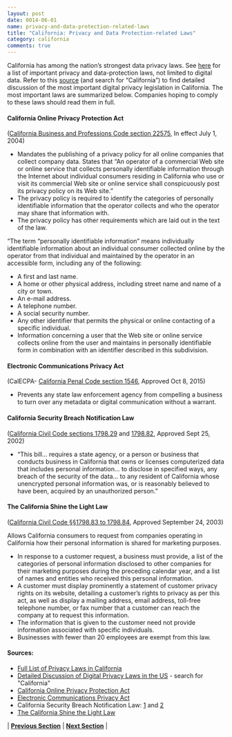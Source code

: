 ```yaml
---
layout: post
date: 0014-06-01
name: privacy-and-data-protection-related-laws
title: "California: Privacy and Data Protection-related Laws"
category: california
comments: true
---
```


California has among the nation’s strongest data privacy laws. See [here](https://oag.ca.gov/privacy/privacy-laws) for a list of important privacy and data-protection laws, not limited to digital data. Refer to this [source](https://uk.practicallaw.thomsonreuters.com/6-502-0467?transitionType=Default&contextData=(sc.Default)&firstPage=true&bhcp=1) (and search for “California”) to find detailed discussion of the most important digital privacy legislation in California. The most important laws are summarized below. Companies hoping to comply to these laws should read them in full.

#### California Online Privacy Protection Act

([California Business and Professions Code section 22575](https://leginfo.legislature.ca.gov/faces/codes_displaySection.xhtml?lawCode=BPC&sectionNum=22575,22576,22577), In effect July 1, 2004)

   * Mandates the publishing of a privacy policy for all online companies that collect company data. States that “An operator of a commercial Web site or online service that collects personally identifiable information through the Internet about individual consumers residing in California who use or visit its commercial Web site or online service shall conspicuously post its privacy policy on its Web site.” 
   * The privacy policy is required to identify the categories of personally identifiable information that the operator collects and who the operator may share that information with. 
   * The privacy policy has other requirements which are laid out in the text of the law. 

“The term “personally identifiable information” means individually identifiable information about an individual consumer collected online by the operator from that individual and maintained by the operator in an accessible form, including any of the following:
   * A first and last name. 
   * A home or other physical address, including street name and name of a city or town. 
   * An e-mail address. 
   * A telephone number. 
   * A social security number. 
   * Any other identifier that permits the physical or online contacting of a specific individual. 
   * Information concerning a user that the Web site or online service collects online from the user and maintains in personally identifiable form in combination with an identifier described in this subdivision. 

#### Electronic Communications Privacy Act 
(CalECPA- [California Penal Code section 1546](https://leginfo.legislature.ca.gov/faces/codes_displaySection.xhtml?sectionNum=1546.&lawCode=PEN), Approved Oct 8, 2015)
   * Prevents any state law enforcement agency from compelling a business to turn over any metadata or digital communication without a warrant. 

#### California Security Breach Notification Law

([California Civil Code sections 1798.29](http://leginfo.legislature.ca.gov/faces/codes_displaySection.xhtml?lawCode=CIV&sectionNum=1798.29.) and [1798.82](http://leginfo.legislature.ca.gov/faces/codes_displaySection.xhtml?lawCode=CIV&sectionNum=1798.82.), Approved Sept 25, 2002)

   * “This bill… requires a state agency, or a person or business that conducts business in California that owns or licenses computerized data that includes personal information... to disclose in specified ways, any breach of the security of the data... to any resident of California whose unencrypted personal information was, or is reasonably believed to have been, acquired by an unauthorized person.” 

#### The California Shine the Light Law

([California Civil Code §§1798.83 to 1798.84](http://www.leginfo.ca.gov/cgi-bin/displaycode?section=civ&group=01001-02000&file=1798.80-1798.84), Approved September 24, 2003)

Allows California consumers to request from companies operating in California how their personal information is shared for marketing purposes.

   * In response to a customer request, a business must provide, a list of the categories of personal information disclosed to other companies for their marketing purposes during the preceding calendar year, and a list of names and entities who received this personal information. 
   * A customer must display prominently a statement of customer privacy rights on its website, detailing a customer’s rights to privacy as per this act, as well as display a mailing address, email address, toll-free telephone number, or fax number that a customer can reach the company at to request this information. 
   * The information that is given to the customer need not provide information associated with specific individuals. 
   * Businesses with fewer than 20 employees are exempt from this law. 

#### Sources:
   * [Full List of Privacy Laws in California](https://oag.ca.gov/privacy/privacy-laws)
   * [Detailed Discussion of Digital Privacy Laws in the US](https://uk.practicallaw.thomsonreuters.com/6-502-0467) - search for "California"
   * [California Online Privacy Protection Act](https://leginfo.legislature.ca.gov/faces/codes_displaySection.xhtml?lawCode=BPC&sectionNum=22575,22576,22577)
   * [Electronic Communications Privacy Act](https://leginfo.legislature.ca.gov/faces/codes_displaySection.xhtml?sectionNum=1546.&lawCode=PEN)
   * California Security Breach Notification Law: [1](http://leginfo.legislature.ca.gov/faces/codes_displaySection.xhtml?lawCode=CIV&sectionNum=1798.29.) and [2](http://leginfo.legislature.ca.gov/faces/codes_displaySection.xhtml?lawCode=CIV&sectionNum=1798.82.)
   * [The California Shine the Light Law](http://www.leginfo.ca.gov/cgi-bin/displaycode?section=civ&group=01001-02000&file=1798.80-1798.84)


| **[Previous Section](https://neo-project.github.io/global-blockchain-compliance-hub//california/california-securities-related-laws.html)** | **[Next Section](https://neo-project.github.io/global-blockchain-compliance-hub//california/california-final-liability.html)** |

